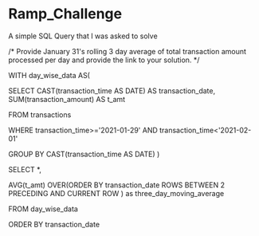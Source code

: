 # Ramp_Challenge
A simple SQL Query that I was asked to solve

/* Provide January 31's rolling 3 day average of total transaction amount processed per day and provide the link to your solution. */

WITH day_wise_data AS(

  SELECT CAST(transaction_time AS DATE) AS transaction_date, 
  SUM(transaction_amount) AS t_amt
  
  FROM transactions
  
  WHERE transaction_time>='2021-01-29' AND transaction_time<'2021-02-01'
  
  GROUP BY CAST(transaction_time AS DATE)
)

SELECT *,

AVG(t_amt) OVER(ORDER BY transaction_date
      ROWS BETWEEN 2 PRECEDING AND CURRENT ROW )
     as three_day_moving_average
     
FROM day_wise_data

ORDER BY transaction_date
